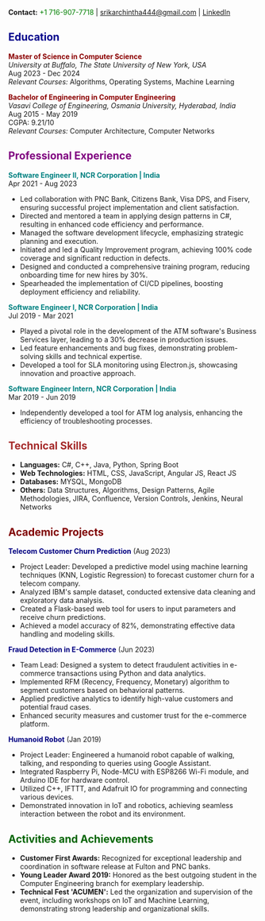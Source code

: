 **Contact:** <span style="color:green">+1 716-907-7718</span> | [srikarchintha444@gmail.com](mailto:srikarchintha444@gmail.com) | [LinkedIn](https://www.linkedin.com/in/chinthasrikar444)

## <span style="color:darkblue">Education</span>
**<span style="color:darkred">Master of Science in Computer Science</span>**  
*University at Buffalo, The State University of New York, USA*  
Aug 2023 - Dec 2024  
_Relevant Courses:_ Algorithms, Operating Systems, Machine Learning

**<span style="color:darkred">Bachelor of Engineering in Computer Engineering</span>**  
*Vasavi College of Engineering, Osmania University, Hyderabad, India*  
Aug 2015 - May 2019  
CGPA: 9.21/10  
_Relevant Courses:_ Computer Architecture, Computer Networks

## <span style="color:purple">Professional Experience</span>
**<span style="color:teal">Software Engineer II, NCR Corporation | India</span>**  
Apr 2021 - Aug 2023  
- Led collaboration with PNC Bank, Citizens Bank, Visa DPS, and Fiserv, ensuring successful project implementation and client satisfaction.
- Directed and mentored a team in applying design patterns in C#, resulting in enhanced code efficiency and performance.
- Managed the software development lifecycle, emphasizing strategic planning and execution.
- Initiated and led a Quality Improvement program, achieving 100% code coverage and significant reduction in defects.
- Designed and conducted a comprehensive training program, reducing onboarding time for new hires by 30%.
- Spearheaded the implementation of CI/CD pipelines, boosting deployment efficiency and reliability.

**<span style="color:teal">Software Engineer I, NCR Corporation | India</span>**  
Jul 2019 - Mar 2021  
- Played a pivotal role in the development of the ATM software's Business Services layer, leading to a 30% decrease in production issues.
- Led feature enhancements and bug fixes, demonstrating problem-solving skills and technical expertise.
- Developed a tool for SLA monitoring using Electron.js, showcasing innovation and proactive approach.

**<span style="color:teal">Software Engineer Intern, NCR Corporation | India</span>**  
Mar 2019 - Jun 2019  
- Independently developed a tool for ATM log analysis, enhancing the efficiency of troubleshooting processes.

## <span style="color:brown">Technical Skills</span>
- **Languages:** C#, C++, Java, Python, Spring Boot
- **Web Technologies:** HTML, CSS, JavaScript, Angular JS, React JS
- **Databases:** MYSQL, MongoDB
- **Others:** Data Structures, Algorithms, Design Patterns, Agile Methodologies, JIRA, Confluence, Version Controls, Jenkins, Neural Networks

## <span style="color:maroon">Academic Projects</span>
**<span style="color:navy">Telecom Customer Churn Prediction</span>** (Aug 2023)  
- Project Leader: Developed a predictive model using machine learning techniques (KNN, Logistic Regression) to forecast customer churn for a telecom company.
- Analyzed IBM's sample dataset, conducted extensive data cleaning and exploratory data analysis.
- Created a Flask-based web tool for users to input parameters and receive churn predictions.
- Achieved a model accuracy of 82%, demonstrating effective data handling and modeling skills.

**<span style="color:navy">Fraud Detection in E-Commerce</span>** (Jun 2023)  
- Team Lead: Designed a system to detect fraudulent activities in e-commerce transactions using Python and data analytics.
- Implemented RFM (Recency, Frequency, Monetary) algorithm to segment customers based on behavioral patterns.
- Applied predictive analytics to identify high-value customers and potential fraud cases.
- Enhanced security measures and customer trust for the e-commerce platform.

**<span style="color:navy">Humanoid Robot</span>** (Jan 2019)  
- Project Leader: Engineered a humanoid robot capable of walking, talking, and responding to queries using Google Assistant.
- Integrated Raspberry Pi, Node-MCU with ESP8266 Wi-Fi module, and Arduino IDE for hardware control.
- Utilized C++, IFTTT, and Adafruit IO for programming and connecting various devices.
- Demonstrated innovation in IoT and robotics, achieving seamless interaction between the robot and its environment.

## <span style="color:darkgreen">Activities and Achievements</span>
- **Customer First Awards:** Recognized for exceptional leadership and coordination in software release at Fulton and PNC banks.
- **Young Leader Award 2019:** Honored as the best outgoing student in the Computer Engineering branch for exemplary leadership.
- **Technical Fest 'ACUMEN':** Led the organization and supervision of the event, including workshops on IoT and Machine Learning, demonstrating strong leadership and organizational skills.
